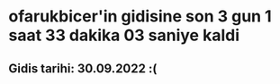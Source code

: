 # ofarukbicer'in gidisine son 3 gun 1 saat 33 dakika 03 saniye kaldi

## Gidis tarihi: 30.09.2022 :(